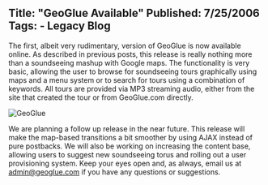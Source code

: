 Title: "GeoGlue Available"
Published: 7/25/2006
Tags:
    - Legacy Blog
---
The first, albeit very rudimentary, version of GeoGlue is now available online. As described in previous posts, this release is really nothing more than a soundseeing mashup with Google maps. The functionality is very basic, allowing the user to browse for soundseeing tours graphically using maps and a menu system or to search for tours using a combination of keywords. All tours are provided via MP3 streaming audio, either from the site that created the tour or from GeoGlue.com directly.

![GeoGlue](https://s3.amazonaws.com/s3.beckshome.com/20060725-GeoGlue.gif)

We are planning a follow up release in the near future. This release will make the map-based transitions a bit smoother by using AJAX instead of pure postbacks. We will also be working on increasing the content base, allowing users to suggest new soundseeing torus and rolling out a user provisioning system. Keep your eyes open and, as always, email us at admin@geoglue.com if you have any questions or suggestions.